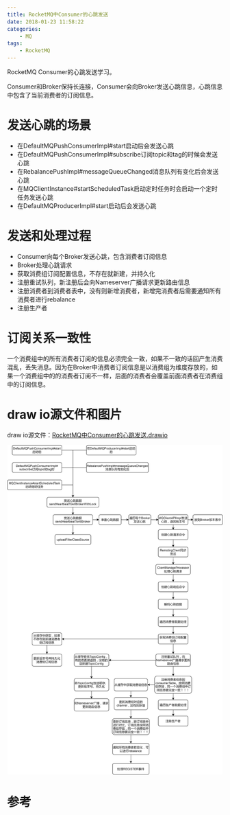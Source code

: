 ```yaml
---
title: RocketMQ中Consumer的心跳发送
date: 2018-01-23 11:58:22
categories: 
	- MQ
tags:
	- RocketMQ
---
```


RocketMQ Consumer的心跳发送学习。

<!--more-->

Consumer和Broker保持长连接，Consumer会向Broker发送心跳信息，心跳信息中包含了当前消费者的订阅信息。

# 发送心跳的场景

- 在DefaultMQPushConsumerImpl#start启动后会发送心跳
- 在DefaultMQPushConsumerImpl#subscribe订阅topic和tag的时候会发送心跳
- 在RebalancePushImpl#messageQueueChanged消息队列有变化后会发送心跳
- 在MQClientInstance#startScheduledTask启动定时任务时会启动一个定时任务发送心跳
- 在DefaultMQProducerImpl#start启动后会发送心跳

# 发送和处理过程

- Consumer向每个Broker发送心跳，包含消费者订阅信息
- Broker处理心跳请求
- 获取消费组订阅配置信息，不存在就新建，并持久化
- 注册重试队列，新注册后会向Nameserver广播请求更新路由信息
- 注册消费者到消费者表中，没有则新增消费者，新增完消费者后需要通知所有消费者进行rebalance
- 注册生产者

# 订阅关系一致性

一个消费组中的所有消费者订阅的信息必须完全一致，如果不一致的话回产生消费混乱，丢失消息。因为在Broker中消费者订阅信息是以消费组为维度存放的，如果一个消费组中的的消费者订阅不一样，后面的消费者会覆盖前面消费者在消费组中的订阅信息。

# draw io源文件和图片

draw io源文件：[RocketMQ中Consumer的心跳发送.drawio](./RocketMQ中Consumer的心跳发送/RocketMQ中Consumer的心跳发送.drawio)

![RocketMQ中Consumer的心跳发送](./RocketMQ中Consumer的心跳发送/RocketMQ中Consumer的心跳发送.png)

# 参考

